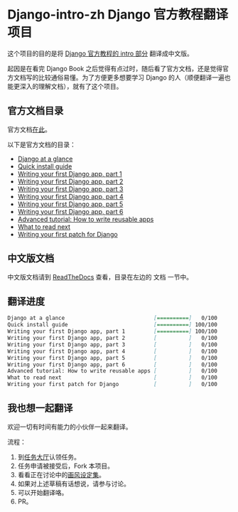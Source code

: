 # Django-intro-zh Django 官方教程翻译项目

这个项目的目的是将 [Django 官方教程的 intro 部分][django-intro] 翻译成中文版。

起因是在看完 Django Book 之后觉得有点过时，随后看了官方文档，还是觉得官方文档写的比较通俗易懂。为了方便更多想要学习 Django 的人（顺便翻译一遍也能更深入的理解文档），就有了这个项目。

## 官方文档目录

官方文档[在此][django-intro]。

以下是官方文档的目录：

- [Django at a glance][django-intro-glance]
- [Quick install guide][django-intro-install]
- [Writing your first Django app, part 1][django-intro-wyfda-1]
- [Writing your first Django app, part 2][django-intro-wyfda-2]
- [Writing your first Django app, part 3][django-intro-wyfda-3]
- [Writing your first Django app, part 4][django-intro-wyfda-4]
- [Writing your first Django app, part 5][django-intro-wyfda-5]
- [Writing your first Django app, part 6][django-intro-wyfda-6]
- [Advanced tutorial: How to write reusable apps][django-intro-reusableapp]
- [What to read next][django-intro-whatsnext]
- [Writing your first patch for Django][django-intro-pathch]

## 中文版文档

中文版文档请到 [ReadTheDocs][rtd-url] 查看，目录在左边的 文档 一节中。

## 翻译进度

```markdown
Django at a glance                            [==========]   0/100
Quick install guide                           [==========] 100/100
Writing your first Django app, part 1         [==========] 100/100
Writing your first Django app, part 2         [          ]   0/100
Writing your first Django app, part 3         [          ]   0/100
Writing your first Django app, part 4         [          ]   0/100
Writing your first Django app, part 5         [          ]   0/100
Writing your first Django app, part 6         [          ]   0/100
Advanced tutorial: How to write reusable apps [          ]   0/100
What to read next                             [          ]   0/100
Writing your first patch for Django           [          ]   0/100
```

## 我也想一起翻译

欢迎一切有时间有能力的小伙伴一起来翻译。

流程：

1. 到[任务大厅](https://github.com/7sDream/django-intro-zh/issues/1)认领任务。
2. 任务申请被接受后，Fork 本项目。
3. 看看正在讨论中的[画风设定集](https://github.com/7sDream/django-intro-zh/issues/2)。
4. 如果对上述草稿有话想说，请参与讨论。
5. 可以开始翻译咯。
6. PR。

 [django-intro]: https://docs.djangoproject.com/en/1.8/intro/
 [django-intro-glance]: https://docs.djangoproject.com/en/1.8/intro/overview/
 [django-intro-install]: https://docs.djangoproject.com/en/1.8/intro/install/
 [django-intro-wyfda-1]: https://docs.djangoproject.com/en/1.8/intro/tutorial01/
 [django-intro-wyfda-2]: https://docs.djangoproject.com/en/1.8/intro/tutorial02/
 [django-intro-wyfda-3]: https://docs.djangoproject.com/en/1.8/intro/tutorial03/
 [django-intro-wyfda-4]: https://docs.djangoproject.com/en/1.8/intro/tutorial04/
 [django-intro-wyfda-5]: https://docs.djangoproject.com/en/1.8/intro/tutorial05/
 [django-intro-wyfda-6]: https://docs.djangoproject.com/en/1.8/intro/tutorial06/
 [django-intro-reusableapp]: https://docs.djangoproject.com/en/1.8/intro/reusable-apps/
 [django-intro-whatsnext]: https://docs.djangoproject.com/en/1.8/intro/whatsnext/
 [django-intro-pathch]: https://docs.djangoproject.com/en/1.8/intro/contributing/

[rtd-url]: http://django-intro-zh.readthedocs.org/zh_CN/latest/
